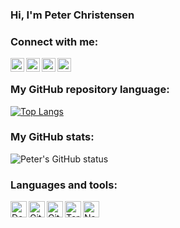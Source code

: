### Hi, I'm Peter Christensen

<!--
**PTRSC/aboutme** is a ✨ _special_ ✨ repository because its `README.md` (this file) appears on your GitHub profile.

Here are some ideas to get you started:

- 🔭 I’m currently working on ...
- 🌱 I’m currently learning ...
- 👯 I’m looking to collaborate on ...
- 🤔 I’m looking for help with ...
- 💬 Ask me about ...
- 📫 How to reach me: ...
- 😄 Pronouns: ...
- ⚡ Fun fact: ...

- I'm currently working on an [ElectronJS course][su0806]
- 2020 Goals: Finish a book with 150 trax puzzles
-->

### Connect with me:
[<img align="left" alt="petersandahlchristensen | LinkedIn" width="22px" src="https://cdn.jsdelivr.net/npm/simple-icons@v3/icons/linkedin.svg" />][linkedin]
[<img align="left" alt="petersandahlchristensen | Twitter" width="22px" src="https://cdn.jsdelivr.net/npm/simple-icons@v3/icons/twitter.svg" />][twitter]
[<img align="left" alt="petersandahlchristensen | Facebook" width="22px" src="https://cdn.jsdelivr.net/npm/simple-icons@3.6.1/icons/facebook.svg" />][facebook]
[<img align="left" alt="petersandahlchristensen | Acclaim" width="22px" src="https://www.humhub.com/marketplace/youracclaim/download-image" />][Acclaim]
<br />

### My GitHub repository language:
[![Top Langs](https://github-readme-stats.vercel.app/api/top-langs/?username=PTRSC&langs_count=10&layout=compact&custom_title=My%20GitHub%20repository%20language&card_width=5)](https://github.com/anuraghazra/github-readme-stats)
<br />
### My GitHub stats:
![Peter's GitHub status](https://github-readme-stats.vercel.app/api?username=PTRSC&theme=chartreuse-dark&show_icons=true&count_private=true&include_all_commits=true&custom_title=Peters%27s%20GitHub%20stats)
<br />

### Languages and tools:
<img align="left" alt="Docker" width="26px" src="https://cdn.jsdelivr.net/npm/simple-icons@3.6.1/icons/docker.svg" />
<img align="left" alt="Git" width="26px" src="https://cdn.jsdelivr.net/npm/simple-icons@3.6.1/icons/git.svg" />
<img align="left" alt="GitHub" width="26px" src="https://cdn.jsdelivr.net/npm/simple-icons@3.6.1/icons/github.svg" />
<img align="left" alt="Terminal" width="26px" src="https://upload.wikimedia.org/wikipedia/commons/6/6f/Octicons-terminal.svg" />
<img align="left" alt="Nano Text Editor" width="26px" src="https://upload.wikimedia.org/wikipedia/commons/8/8a/Gnu-nano.svg" />
<br />

[linkedin]: https://www.linkedin.com/in/petersandahlchristensen/
[twitter]: https://twitter.com/PeterSandahl
[facebook]: https://www.facebook.com/Peter.Christensen.PSC.Data/
[Acclaim]: https://www.youracclaim.com/users/peter-sandahl-christensen/
